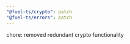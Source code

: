 ```yaml
---
"@fuel-ts/crypto": patch
"@fuel-ts/errors": patch
---
```


chore: removed redundant crypto functionality
